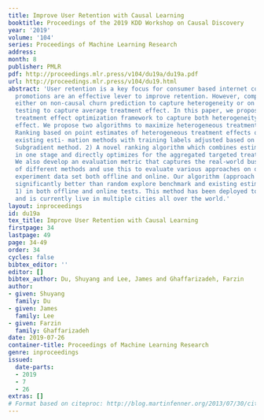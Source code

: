 ```yaml
---
title: Improve User Retention with Causal Learning
booktitle: Proceedings of the 2019 KDD Workshop on Causal Discovery
year: '2019'
volume: '104'
series: Proceedings of Machine Learning Research
address: 
month: 8
publisher: PMLR
pdf: http://proceedings.mlr.press/v104/du19a/du19a.pdf
url: http://proceedings.mlr.press/v104/du19.html
abstract: 'User retention is a key focus for consumer based internet companies and
  promotions are an effective lever to improve retention. However, companies rely
  either on non-causal churn prediction to capture heterogeneity or on regular A/B
  testing to capture average treatment effect. In this paper, we propose a heterogeneous
  treatment effect optimization framework to capture both heterogeneity and causal
  effect. We propose two algorithms to maximize heterogeneous treatment effect: 1)
  Ranking based on point estimates of heterogeneous treatment effects obtained using
  existing esti- mation methods with training labels adjusted based on Lagrangian
  Subgradient method. 2) A novel ranking algorithm which combines estimation and optimization
  in one stage and directly optimizes for the aggregated targeted treatment effect.
  We also develop an evaluation metric that captures the real-world business value
  of different methods and use this to evaluate various approaches on our large-scale
  experiment data set both offline and online. Our algorithm (approach 2) performs
  significantly better than random explore benchmark and existing estimators (approach
  1) in both offline and online tests. This method has been deployed to production
  and is currently live in multiple cities all over the world.'
layout: inproceedings
id: du19a
tex_title: Improve User Retention with Causal Learning
firstpage: 34
lastpage: 49
page: 34-49
order: 34
cycles: false
bibtex_editor: ''
editor: []
bibtex_author: Du, Shuyang and Lee, James and Ghaffarizadeh, Farzin
author:
- given: Shuyang
  family: Du
- given: James
  family: Lee
- given: Farzin
  family: Ghaffarizadeh
date: 2019-07-26
container-title: Proceedings of Machine Learning Research
genre: inproceedings
issued:
  date-parts:
  - 2019
  - 7
  - 26
extras: []
# Format based on citeproc: http://blog.martinfenner.org/2013/07/30/citeproc-yaml-for-bibliographies/
---
```

